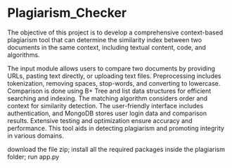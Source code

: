 # Plagiarism_Checker
The objective of this project is to develop a comprehensive context-based plagiarism tool that can determine the similarity index between two documents in the same context, including textual content, code, and algorithms.

The input module allows users to compare two documents by providing URLs, pasting text directly, or uploading text files. Preprocessing includes tokenization, removing spaces, stop-words, and converting to lowercase. Comparison is done using B+ Tree and list data structures for efficient searching and indexing. The matching algorithm considers order and context for similarity detection. The user-friendly interface includes authentication, and MongoDB stores user login data and comparison results. Extensive testing and optimization ensure accuracy and performance. This tool aids in detecting plagiarism and promoting integrity in various domains.



download the file zip;
install all the required packages inside the plagiarism folder;
run app.py
